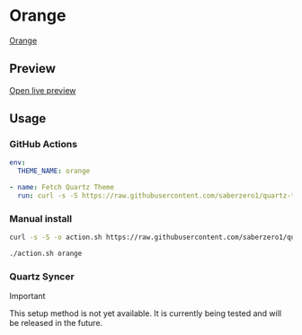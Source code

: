 # Orange

[Orange](#)

## Preview

[Open live preview](https://quartz-themes.github.io/orange/)

## Usage

### GitHub Actions

```yaml
env:
  THEME_NAME: orange
```

```yaml
- name: Fetch Quartz Theme
  run: curl -s -S https://raw.githubusercontent.com/saberzero1/quartz-themes/master/action.sh | bash -s -- $THEME_NAME
```

### Manual install

```bash
curl -s -S -o action.sh https://raw.githubusercontent.com/saberzero1/quartz-themes/master/action.sh

./action.sh orange
```

### Quartz Syncer

> [!IMPORTANT]
> This setup method is not yet available. It is currently being tested and will be released in the future.
